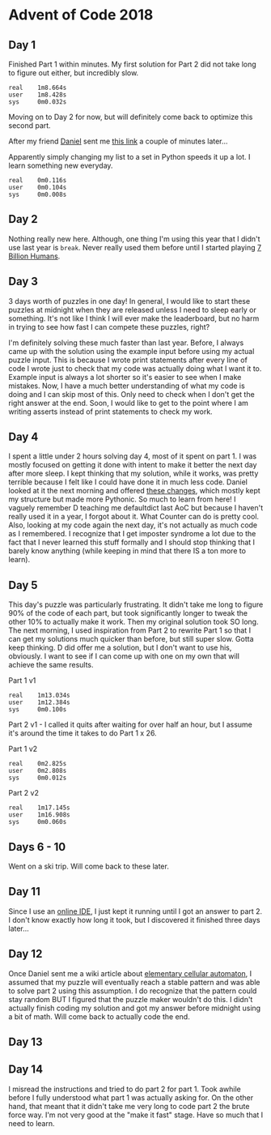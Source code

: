 # Advent of Code 2018

## Day 1

Finished Part 1 within minutes. My first solution for Part 2 did not take long to figure out either, but incredibly slow.

    real    1m8.664s
    user    1m8.428s
    sys     0m0.032s

Moving on to Day 2 for now, but will definitely come back to optimize this second part.

After my friend [Daniel](https://github.com/ephemient) sent me [this link](https://www.reddit.com/comments/a2ajyv) a couple of minutes later...

Apparently simply changing my list to a set in Python speeds it up a lot. I learn something new everyday.

    real    0m0.116s
    user    0m0.104s
    sys     0m0.008s

## Day 2

Nothing really new here. Although, one thing I'm using this year that I didn't use last year is `break`. Never really used them before until I started playing [7 Billion Humans](https://tomorrowcorporation.com/7billionhumans).

## Day 3

3 days worth of puzzles in one day! In general, I would like to start these puzzles at midnight when they are released unless I need to sleep early or something. It's not like I think I will ever make the leaderboard, but no harm in trying to see how fast I can compete these puzzles, right? 

I'm definitely solving these much faster than last year. Before, I always came up with the solution using the example input before using my actual puzzle input. This is because I wrote print statements after every line of code I wrote just to check that my code was actually doing what I want it to. Example input is always a lot shorter so it's easier to see when I make mistakes. Now, I have a much better understanding of what my code is doing and I can skip most of this. Only need to check when I don't get the right answer at the end. Soon, I would like to get to the point where I am writing asserts instead of print statements to check my work.

## Day 4

I spent a little under 2 hours solving day 4, most of it spent on part 1. I was mostly focused on getting it done with intent to make it better the next day after more sleep. I kept thinking that my solution, while it works, was pretty terrible because I felt like I could have done it in much less code. Daniel looked at it the next morning and offered [these changes](https://github.com/ephemient/AoC-2018/blob/patch-1/day4.py), which mostly kept my structure but made more Pythonic. So much to learn from here! I vaguely remember D teaching me defaultdict last AoC but because I haven't really used it in a year, I forgot about it. What Counter can do is pretty cool. Also, looking at my code again the next day, it's not actually as much code as I remembered. I recognize that I get imposter syndrome a lot due to the fact that I never learned this stuff formally and I should stop thinking that I barely know anything (while keeping in mind that there IS a ton more to learn).

## Day 5

This day's puzzle was particularly frustrating. It didn't take me long to figure 90% of the code of each part, but took significantly longer to tweak the other 10% to actually make it work. Then my original solution took SO long. The next morning, I used inspiration from Part 2 to rewrite Part 1 so that I can get my solutions much quicker than before, but still super slow. Gotta keep thinking. D did offer me a solution, but I don't want to use his, obviously. I want to see if I can come up with one on my own that will achieve the same results.

Part 1 v1

    real    1m13.034s
    user    1m12.384s
    sys     0m0.100s

Part 2 v1 - I called it quits after waiting for over half an hour, but I assume it's around the time it takes to do Part 1 x 26.

Part 1 v2

    real    0m2.825s
    user    0m2.808s
    sys     0m0.012s

Part 2 v2

    real    1m17.145s
    user    1m16.908s
    sys     0m0.060s

## Days 6 - 10

Went on a ski trip. Will come back to these later.

## Day 11

Since I use an [online IDE](https://c9.io), I just kept it running until I got an answer to part 2. I don't know exactly how long it took, but I discovered it finished three days later...

## Day 12

Once Daniel sent me a wiki article about [elementary cellular automaton](https://en.wikipedia.org/wiki/Elementary_cellular_automaton), I assumed that my puzzle will eventually reach a stable pattern and was able to solve part 2 using this assumption. I do recognize that the pattern could stay random BUT I figured that the puzzle maker wouldn't do this. I didn't actually finish coding my solution and got my answer before midnight using a bit of math. Will come back to actually code the end.

## Day 13

## Day 14

I misread the instructions and tried to do part 2 for part 1. Took awhile before I fully understood what part 1 was actually asking for. On the other hand, that meant that it didn't take me very long to code part 2 the brute force way. I'm not very good at the "make it fast" stage. Have so much that I need to learn.
